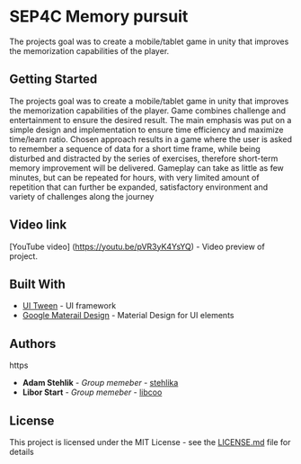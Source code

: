# SEP4C Memory pursuit

The projects goal was to create a mobile/tablet game in unity that improves the memorization capabilities of the player.

## Getting Started

The projects goal was to create a mobile/tablet game in unity that improves the memorization capabilities of the player. Game combines challenge and entertainment to ensure the desired result. The main emphasis was put on a simple design and implementation to ensure time efficiency and maximize time/learn ratio.
Chosen approach results in a game where the user is asked to remember a sequence of data for a short time frame, while being disturbed and distracted by the series of exercises, therefore short-term memory improvement will be delivered. Gameplay can take as little as few minutes, but can be repeated for hours, with very limited amount of repetition that can further be expanded, satisfactory environment and variety of challenges along the journey

## Video link

[YouTube video] (https://youtu.be/pVR3yK4YsYQ) - Video preview of project. 

## Built With

* [UI Tween](https://assetstore.unity.com/packages/tools/animation/ui-tween-38583) - UI framework
* [Google Materail Design](https://assetstore.unity.com/packages/tools/particles-effects/google-material-design-47141) - Material Design for UI elements

## Authors
https
* **Adam Stehlik** - *Group memeber* - [stehlika](https://github.com/stehlika)
* **Libor Start** - *Group memeber* - [libcoo](https://github.com/libcoo)

## License

This project is licensed under the MIT License - see the [LICENSE.md](LICENSE.md) file for details
